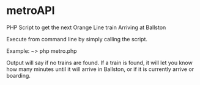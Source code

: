 metroAPI
========

PHP Script to get the next Orange Line train Arriving at Ballston

Execute from command line by simply calling the script.

Example:
~> php metro.php

Output will say if no trains are found. If a train is found, it will let you know how many minutes until it will arrive in Ballston, or if it is currently arrive or boarding.